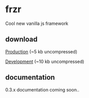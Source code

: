 # frzr
Cool new vanilla js framework

## download

[Production](http://frzrjs.github.io/frzr/dist/frzr.min.js) (~5 kb uncompressed)

[Development](http://frzrjs.github.io/frzr/dist/frzr.js) (~10 kb uncompressed)

## documentation
0.3.x documentation coming soon..

